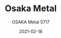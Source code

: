 ---
designer: "Cmp Design"
description: "Osaka%20is%20a%20collection%20of%20seatings%20with%20a%20strong%20graphic%20impact%20whose%20construction%20elements%20remind%20the%20linear%20features%20of%20an%20ideogram.%20Osaka%20Metal%20barstool%20with%20ash%20plywood%20shell%20and%20steel%20rod%20sled%20frame%20%D8%2011%20mm.%20Seat%20height%20750%20mm."
image_primary: "img/Osaka_5717_01_zoom.jpg"
image_secondary: "img/Osaka_5717_02_zoom.jpg"
manufacturer: "Pedrali"
href: "https://www.pedrali.it/en/products/catalog/Stool-OSAKA-Metal-5717/"
subtitle: "OSAKA Metal 5717"
tags: 
  - "Pedrali"
  - "stools"
title: "Osaka Metal"
category: "stools"
slug: "/manufacturers/pedrali/stools/cmp-design-osaka-metal"
date: "2021-02-18"
---